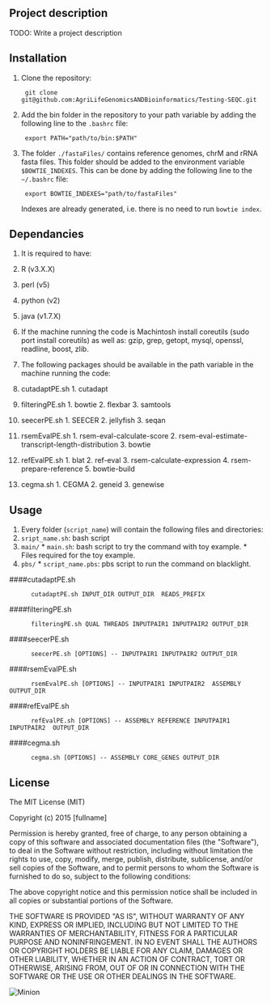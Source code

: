 Project description
-------------------

TODO: Write a project description

Installation
------------------

1. Clone the repository:

        git clone git@github.com:AgriLifeGenomicsANDBioinformatics/Testing-SEQC.git

2. Add the bin folder in the repository to your path variable by adding the following line to the `.bashrc` file:

        export PATH="path/to/bin:$PATH"

3. The folder `./fastaFiles/` contains reference genomes, chrM and rRNA fasta files. This folder should be added to the environment variable `$BOWTIE_INDEXES`. This can be done by adding the following line to the `~/.bashrc` file:

        export BOWTIE_INDEXES="path/to/fastaFiles"

    Indexes are already generated, i.e. there is no need to run `bowtie index`.

Dependancies
------------------
1. It is required to have:
  1. R (v3.X.X)
  2. perl (v5)
  3. python (v2)
  4. java (v1.7.X)

2. If the machine running the code is Machintosh install coreutils (sudo port install coreutils) as well as: gzip, grep, getopt, mysql, openssl, readline, boost, zlib.

3. The following packages should be available in the path variable in the machine running the code:
  1. cutadaptPE.sh
    1. cutadapt
  2. filteringPE.sh
    1. bowtie
    2. flexbar
    3. samtools
  3. seecerPE.sh
    1. SEECER
    2. jellyfish
    3. seqan
  4. rsemEvalPE.sh
    1. rsem-eval-calculate-score
    2. rsem-eval-estimate-transcript-length-distribution
    3. bowtie
  5. refEvalPE.sh
    1. blat
    2. ref-eval
    3. rsem-calculate-expression
    4. rsem-prepare-reference
    5. bowtie-build
  6. cegma.sh
    1. CEGMA
    2. geneid
    3. genewise

Usage
-----------------

1. Every folder (`script_name`) will contain the following files and directories:
  1. `sript_name.sh`: bash script
  2. `main/`
    * `main.sh`: bash script to try the command with toy example.
    * Files required for the toy example.
  3. `pbs/`
    * `script_name.pbs`: pbs script to run the command on blacklight.

####cutadaptPE.sh

          cutadaptPE.sh INPUT_DIR OUTPUT_DIR  READS_PREFIX

####filteringPE.sh

          filteringPE.sh QUAL THREADS INPUTPAIR1 INPUTPAIR2 OUTPUT_DIR

####seecerPE.sh

          seecerPE.sh [OPTIONS] -- INPUTPAIR1 INPUTPAIR2 OUTPUT_DIR

####rsemEvalPE.sh

          rsemEvalPE.sh [OPTIONS] -- INPUTPAIR1 INPUTPAIR2  ASSEMBLY OUTPUT_DIR

####refEvalPE.sh

          refEvalPE.sh [OPTIONS] -- ASSEMBLY REFERENCE INPUTPAIR1 INPUTPAIR2  OUTPUT_DIR

####cegma.sh

          cegma.sh [OPTIONS] -- ASSEMBLY CORE_GENES OUTPUT_DIR

License
---------------

The MIT License (MIT)

Copyright (c) 2015 [fullname]

Permission is hereby granted, free of charge, to any person obtaining a copy
of this software and associated documentation files (the "Software"), to deal
in the Software without restriction, including without limitation the rights
to use, copy, modify, merge, publish, distribute, sublicense, and/or sell
copies of the Software, and to permit persons to whom the Software is
furnished to do so, subject to the following conditions:

The above copyright notice and this permission notice shall be included in all
copies or substantial portions of the Software.

THE SOFTWARE IS PROVIDED "AS IS", WITHOUT WARRANTY OF ANY KIND, EXPRESS OR
IMPLIED, INCLUDING BUT NOT LIMITED TO THE WARRANTIES OF MERCHANTABILITY,
FITNESS FOR A PARTICULAR PURPOSE AND NONINFRINGEMENT. IN NO EVENT SHALL THE
AUTHORS OR COPYRIGHT HOLDERS BE LIABLE FOR ANY CLAIM, DAMAGES OR OTHER
LIABILITY, WHETHER IN AN ACTION OF CONTRACT, TORT OR OTHERWISE, ARISING FROM,
OUT OF OR IN CONNECTION WITH THE SOFTWARE OR THE USE OR OTHER DEALINGS IN THE
SOFTWARE.

![Minion](http://octodex.github.com/images/minion.png)
